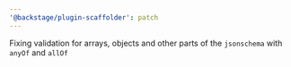 ```yaml
---
'@backstage/plugin-scaffolder': patch
---
```


Fixing validation for arrays, objects and other parts of the `jsonschema` with `anyOf` and `allOf`
